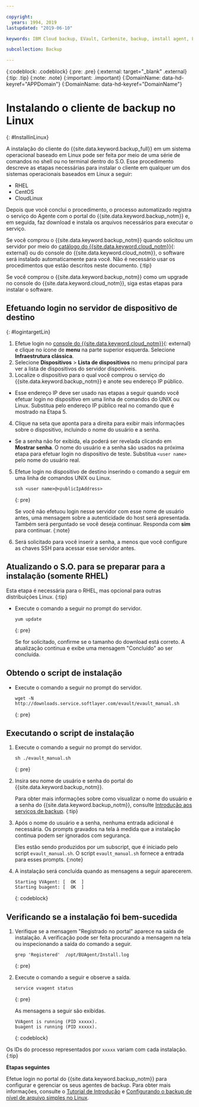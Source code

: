 ```yaml
---

copyright:
  years: 1994, 2019
lastupdated: "2019-06-10"

keywords: IBM Cloud backup, EVault, Carbonite, backup, install agent, Linux

subcollection: Backup

---
```

{:codeblock: .codeblock}
{:pre: .pre}
{:external: target="_blank" .external}
{:tip: .tip}
{:note: .note}
{:important: .important}
{:DomainName: data-hd-keyref="APPDomain"}
{:DomainName: data-hd-keyref="DomainName"}

# Instalando o cliente de backup no Linux
{: #InstallinLinux}

A instalação do cliente do {{site.data.keyword.backup_full}} em um sistema operacional baseado em
Linux pode ser feita por meio de uma série de comandos no shell ou no terminal dentro do S.O. Esse procedimento descreve as etapas necessárias para instalar o cliente em qualquer um dos sistemas operacionais baseados em Linux a seguir:

- RHEL
- CentOS
- CloudLinux

Depois que você conclui o procedimento, o processo automatizado registra o serviço do Agente com o portal do {{site.data.keyword.backup_notm}} e, em seguida, faz download e instala os arquivos necessários para executar o serviço.

Se você comprou o {{site.data.keyword.backup_notm}} quando solicitou um servidor por meio do [catálogo do {{site.data.keyword.cloud_notm}}](https://{DomainName}/catalog){: external} ou do console do {{site.data.keyword.cloud_notm}}, o software será instalado automaticamente para você. Não é necessário usar os procedimentos que estão descritos neste documento.
{:tip}

Se você comprou o {{site.data.keyword.backup_notm}} como um upgrade no console do {{site.data.keyword.cloud_notm}}, siga estas etapas para instalar o software.

## Efetuando login no servidor de dispositivo de destino
{: #logintargetLin}

1. Efetue login no [console do {{site.data.keyword.cloud_notm}}](https://{DomainName}){: external} e clique no ícone de **menu** na parte superior esquerda. Selecione **Infraestrutura clássica**.
2. Selecione **Dispositivos** > **Lista de dispositivos** no menu principal para ver a lista de dispositivos do servidor disponíveis.
3. Localize o dispositivo para o qual você comprou o serviço do {{site.data.keyword.backup_notm}} e anote seu endereço IP público.
  - Esse endereço IP deve ser usado nas etapas a seguir quando você efetuar login no dispositivo em uma linha de comandos do UNIX ou Linux. Substitua <publicIpAddress> pelo endereço IP público real no comando que é mostrado na Etapa 5.
4. Clique na seta que aponta para a direita para exibir mais informações sobre o dispositivo, incluindo o nome do usuário e a senha.
  - Se a senha não for exibida, ela poderá ser revelada clicando em **Mostrar senha**. O nome do usuário e a senha são usados na próxima etapa para efetuar login no dispositivo de teste. Substitua `<user name>` pelo nome do usuário real.
5. Efetue login no dispositivo de destino inserindo o comando a seguir em uma linha de comandos UNIX ou Linux.
   ```
   ssh <user name>@<publicIpAddress>
   ```
   {: pre}

   Se você não efetuou login nesse servidor com esse nome de usuário antes, uma mensagem sobre a autenticidade do host será apresentada. Também será perguntado se você deseja continuar. Responda com **sim** para continuar.
   {:note}

6. Será solicitado para você inserir a senha, a menos que você configure as chaves SSH para acessar esse servidor antes.

## Atualizando o S.O. para se preparar para a instalação (somente RHEL)

Esta etapa é necessária para o RHEL, mas opcional para outras distribuições Linux.
{:tip}

- Execute o comando a seguir no prompt do servidor.
  ```
  yum update
  ```
  {: pre}

  Se for solicitado, confirme se o tamanho do download está correto. A atualização continua e exibe uma mensagem "Concluído" ao ser concluída.

## Obtendo o script de instalação

- Execute o comando a seguir no prompt do servidor.
  ```
  wget -N http://downloads.service.softlayer.com/evault/evault_manual.sh
  ```
  {: pre}

## Executando o script de instalação

1. Execute o comando a seguir no prompt do servidor.
   ```
   sh ./evault_manual.sh
   ```
   {: pre}

2. Insira seu nome de usuário e senha do portal do {{site.data.keyword.backup_notm}}.

   Para obter mais informações sobre como visualizar o nome do usuário e a senha do {{site.data.keyword.backup_notm}}, consulte [Introdução aos serviços de backup](/docs/infrastructure/Backup?topic=Backup-getting-started#getting-started).
   {:tip}

3. Após o nome do usuário e a senha, nenhuma entrada adicional é necessária. Os prompts gravados na tela à medida que a instalação continua podem ser ignorados com segurança.

   Eles estão sendo produzidos por um subscript, que é iniciado pelo script `evault_manual.sh`. O
script `evault_manual.sh` fornece a entrada para esses prompts.
   {:note}

4. A instalação será concluída quando as mensagens a seguir aparecerem.

   ```
   Starting VVAgent: [  OK  ]
   Starting buagent: [  OK  ]
   ```
   {: codeblock}

## Verificando se a instalação foi bem-sucedida

1. Verifique se a mensagem "Registrado no portal" aparece na saída de instalação. A verificação pode ser feita procurando a mensagem na tela ou inspecionando a saída do comando a seguir.
   ```
   grep 'Registered'  /opt/BUAgent/Install.log
   ```
   {: pre}

2. Execute o comando a seguir e observe a saída.
   ```
   service vvagent status
   ```
   {: pre}

   As mensagens a seguir são exibidas.
   ```
   VVAgent is running (PID xxxxx).
   buagent is running (PID xxxxx).
   ```
   {: codeblock}

  Os IDs do processo representados por `xxxxx` variam com cada instalação.
  {:tip}

**Etapas seguintes**

Efetue login no portal do {{site.data.keyword.backup_notm}} para configurar e gerenciar os seus agentes de backup. Para obter mais informações, consulte o [Tutorial de Introdução](/docs/infrastructure/Backup?topic=Backup-getting-started#getting-started) e [Configurando o backup de nível de arquivo simples no Linux](/docs/infrastructure/Backup?topic=Backup-configureLinuxBackup).
